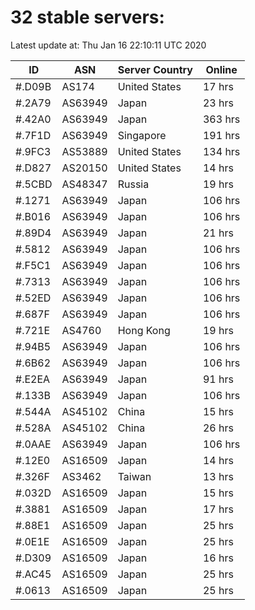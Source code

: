 # 32 stable servers:

Latest update at: Thu Jan 16 22:10:11 UTC 2020

| ID | ASN | Server Country | Online |
| -- | --- | -------------- | ------ |
| #.D09B | AS174 | United States | 17 hrs |
| #.2A79 | AS63949 | Japan | 23 hrs |
| #.42A0 | AS63949 | Japan | 363 hrs |
| #.7F1D | AS63949 | Singapore | 191 hrs |
| #.9FC3 | AS53889 | United States | 134 hrs |
| #.D827 | AS20150 | United States | 14 hrs |
| #.5CBD | AS48347 | Russia | 19 hrs |
| #.1271 | AS63949 | Japan | 106 hrs |
| #.B016 | AS63949 | Japan | 106 hrs |
| #.89D4 | AS63949 | Japan | 21 hrs |
| #.5812 | AS63949 | Japan | 106 hrs |
| #.F5C1 | AS63949 | Japan | 106 hrs |
| #.7313 | AS63949 | Japan | 106 hrs |
| #.52ED | AS63949 | Japan | 106 hrs |
| #.687F | AS63949 | Japan | 106 hrs |
| #.721E | AS4760 | Hong Kong | 19 hrs |
| #.94B5 | AS63949 | Japan | 106 hrs |
| #.6B62 | AS63949 | Japan | 106 hrs |
| #.E2EA | AS63949 | Japan | 91 hrs |
| #.133B | AS63949 | Japan | 106 hrs |
| #.544A | AS45102 | China | 15 hrs |
| #.528A | AS45102 | China | 26 hrs |
| #.0AAE | AS63949 | Japan | 106 hrs |
| #.12E0 | AS16509 | Japan | 14 hrs |
| #.326F | AS3462 | Taiwan | 13 hrs |
| #.032D | AS16509 | Japan | 15 hrs |
| #.3881 | AS16509 | Japan | 17 hrs |
| #.88E1 | AS16509 | Japan | 25 hrs |
| #.0E1E | AS16509 | Japan | 25 hrs |
| #.D309 | AS16509 | Japan | 16 hrs |
| #.AC45 | AS16509 | Japan | 25 hrs |
| #.0613 | AS16509 | Japan | 25 hrs |

